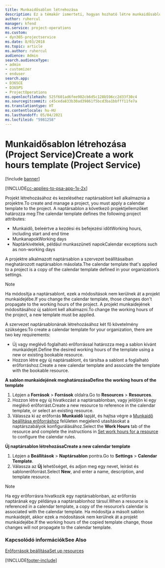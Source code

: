 ```yaml
---
title: Munkaidősablon létrehozása
description: Ez a témakör ismerteti, hogyan hozható létre munkaidősablon a Project Service szolgáltatásban.
author: ruhercul
manager: kfend
ms.service: project-operations
ms.custom:
- dyn365-projectservice
ms.date: 8/03/2018
ms.topic: article
ms.author: ruhercul
audience: Admin
search.audienceType:
- admin
- customizer
- enduser
search.app:
- D365CE
- D365PS
- ProjectOperations
ms.openlocfilehash: 525f601ad6fee902cb6d5c128b596cc2d33f30c4
ms.sourcegitcommit: c45ceda833b30ad39861f5bcd3ba1bbfff11fe7a
ms.translationtype: HT
ms.contentlocale: hu-HU
ms.lasthandoff: 05/04/2021
ms.locfileid: "5981258"
---
```

# <a name="create-a-work-hours-template-project-service"></a><span data-ttu-id="246e1-103">Munkaidősablon létrehozása (Project Service)</span><span class="sxs-lookup"><span data-stu-id="246e1-103">Create a work hours template (Project Service)</span></span>

[!include [banner](../includes/psa-now-project-operations.md)]

[!INCLUDE[cc-applies-to-psa-app-1x-2x](../includes/cc-applies-to-psa-app-3x.md)]

<span data-ttu-id="246e1-104">Projekt létrehozásához és kezeléséhez naptársablont kell alkalmaznia a projektre.</span><span class="sxs-lookup"><span data-stu-id="246e1-104">To create and manage a project, you must apply a calendar template to the project.</span></span> <span data-ttu-id="246e1-105">A naptársablon a következő projektjellemzőket határozza meg:</span><span class="sxs-lookup"><span data-stu-id="246e1-105">The calendar template defines the following project attributes:</span></span>

- <span data-ttu-id="246e1-106">Munkaidő, beleértve a kezdési és befejezési időt</span><span class="sxs-lookup"><span data-stu-id="246e1-106">Working hours, including start and end time</span></span>
- <span data-ttu-id="246e1-107">Munkanapok</span><span class="sxs-lookup"><span data-stu-id="246e1-107">Working days</span></span>
- <span data-ttu-id="246e1-108">Naptárkivételek, például munkaszüneti napok</span><span class="sxs-lookup"><span data-stu-id="246e1-108">Calendar exceptions such as non-working days</span></span>

<span data-ttu-id="246e1-109">A projektre alkalmazott naptársablon a szervezet beállításaiban meghatározott naptársablon másolata.</span><span class="sxs-lookup"><span data-stu-id="246e1-109">The calendar template that's applied to a project is a copy of the calendar template defined in your organization’s settings.</span></span>

> [!NOTE]
> <span data-ttu-id="246e1-110">Ha módosítja a naptársablont, ezek a módosítások nem kerülnek át a projekt munkaidejébe.</span><span class="sxs-lookup"><span data-stu-id="246e1-110">If you change the calendar template, those changes don't propagate to the working hours of the project.</span></span> <span data-ttu-id="246e1-111">A projekt munkaidejének módosításához új sablont kell alkalmazni.</span><span class="sxs-lookup"><span data-stu-id="246e1-111">To change the working hours of the project, a new template must be applied.</span></span>

<span data-ttu-id="246e1-112">A szervezet naptársablonának létrehozásához két fő követelmény szükséges:</span><span class="sxs-lookup"><span data-stu-id="246e1-112">To create a calendar template for your organization, there are two key requirements:</span></span>

- <span data-ttu-id="246e1-113">Új vagy meglévő foglalható erőforrással határozza meg a sablon kívánt munkaidejét.</span><span class="sxs-lookup"><span data-stu-id="246e1-113">Define the desired working hours of the template using a new or existing bookable resource.</span></span>
- <span data-ttu-id="246e1-114">Hozzon létre egy új naptársablont, és társítsa a sablont a foglalható erőforráshoz.</span><span class="sxs-lookup"><span data-stu-id="246e1-114">Create a new calendar template and associate the template with the bookable resource.</span></span>

<span data-ttu-id="246e1-115">**A sablon munkaidejének meghatározása**</span><span class="sxs-lookup"><span data-stu-id="246e1-115">**Define the working hours of the template**</span></span>

1. <span data-ttu-id="246e1-116">Lépjen a **Források** \> **Források** oldalra.</span><span class="sxs-lookup"><span data-stu-id="246e1-116">Go to **Resources** \> **Resources**.</span></span>
2. <span data-ttu-id="246e1-117">Hozzon létre egy új hivatkozást a naptársablonban, vagy jelöljön ki egy meglévő erőforrást.</span><span class="sxs-lookup"><span data-stu-id="246e1-117">Create a new resource to reference in the calendar template, or select an existing resource.</span></span>
3. <span data-ttu-id="246e1-118">Válassza ki az erőforrás **Munkaidő** lapját, és hajtsa végre a [Munkaidő beállítása erőforráshoz](https://docs.microsoft.com/dynamics365/field-service/set-work-hours-resource) felületen megjelenő utasításokat a naptárszabályok konfigurálásához.</span><span class="sxs-lookup"><span data-stu-id="246e1-118">Select the **Work Hours** tab of the resource and complete the instructions in [Set work hours for a resource](https://docs.microsoft.com/dynamics365/field-service/set-work-hours-resource) to configure the calendar rules.</span></span>

<span data-ttu-id="246e1-119">**Új naptársablon létrehozása**</span><span class="sxs-lookup"><span data-stu-id="246e1-119">**Create a new calendar template**</span></span>

1. <span data-ttu-id="246e1-120">Lépjen a **Beállítások** \> **Naptársablon** pontra.</span><span class="sxs-lookup"><span data-stu-id="246e1-120">Go to **Settings** \> **Calendar Template**.</span></span>
2. <span data-ttu-id="246e1-121">Válassza az **Új** lehetőséget, és adjon meg egy nevet, leírást és sablonerőforrást.</span><span class="sxs-lookup"><span data-stu-id="246e1-121">Select **New**, and enter a name, description, and template resource.</span></span>


> [!NOTE]
> <span data-ttu-id="246e1-122">Ha egy erőforrásra hivatkozik egy naptársablonban, az erőforrás naptárának egy példánya a naptársablonhoz társul.</span><span class="sxs-lookup"><span data-stu-id="246e1-122">When a resource is referenced in a calendar template, a copy of the resource’s calendar is associated with the calendar template.</span></span> <span data-ttu-id="246e1-123">Ha módosítja a másolt sablon munkaidejét, akkor ezek a módosítások nem kerülnek át a projekt munkaidejébe.</span><span class="sxs-lookup"><span data-stu-id="246e1-123">If the working hours of the copied template change, those changes will not propagate to the calendar template.</span></span>


### <a name="see-also"></a><span data-ttu-id="246e1-124">Kapcsolódó információk</span><span class="sxs-lookup"><span data-stu-id="246e1-124">See Also</span></span>  
 [<span data-ttu-id="246e1-125">Erőforrások beállítása</span><span class="sxs-lookup"><span data-stu-id="246e1-125">Set up resources</span></span>](../psa/set-up-resources.md)


[!INCLUDE[footer-include](../includes/footer-banner.md)]
